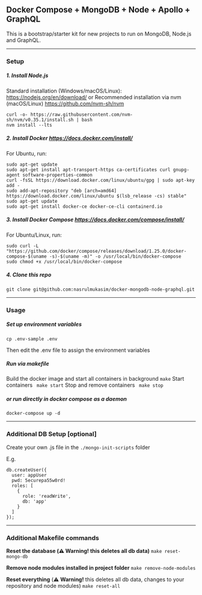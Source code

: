 ## Docker Compose + MongoDB + Node + Apollo + GraphQL
This is a bootstrap/starter kit for new projects to run on MongoDB, Node.js and GraphQL.

---
### Setup 
##### 1. Install Node.js
Standard installation (Windows/macOS/Linux): https://nodejs.org/en/download/
or
Recommended installation via nvm (macOS/Linux) https://github.com/nvm-sh/nvm
  ```
  curl -o- https://raw.githubusercontent.com/nvm-sh/nvm/v0.35.1/install.sh | bash
  nvm install --lts
  ```
     
##### 2. Install Docker https://docs.docker.com/install/
For Ubuntu, run:
```
sudo apt-get update
sudo apt-get install apt-transport-https ca-certificates curl gnupg-agent software-properties-common
curl -fsSL https://download.docker.com/linux/ubuntu/gpg | sudo apt-key add -
sudo add-apt-repository "deb [arch=amd64] https://download.docker.com/linux/ubuntu $(lsb_release -cs) stable"
sudo apt-get update
sudo apt-get install docker-ce docker-ce-cli containerd.io
```

##### 3. Install Docker Compose https://docs.docker.com/compose/install/
For Ubuntu/Linux, run:
```
sudo curl -L "https://github.com/docker/compose/releases/download/1.25.0/docker-compose-$(uname -s)-$(uname -m)" -o /usr/local/bin/docker-compose
sudo chmod +x /usr/local/bin/docker-compose
```

##### 4. Clone this repo
```git clone git@github.com:nasrulmukasim/docker-mongodb-node-graphql.git ```

---
### Usage

##### Set up environment variables
```
cp .env-sample .env
```
Then edit the .env file to assign the environment variables

##### Run via makefile
Build the docker image and start all containers in background
```make```
Start containers
``` make start```
Stop and remove containers
``` make stop```

##### or run directly in docker compose as a daemon
```docker-compose up -d```

---

### Additional DB Setup [optional]

Create your own .js file in the `./mongo-init-scripts` folder

E.g.
```
db.createUser({
  user: appUser
  pwd: 5ecurepa55w0rd!
  roles: [
    {
      role: 'readWrite',
      db: 'app'
    }
  ]
});
```

---
### Additional Makefile commands
**Reset the database (:warning: **Warning!** this deletes all db data)**
```make reset-mongo-db```

**Remove node modules installed in project folder**
```make remove-node-modules```

**Reset everything** (:warning: **Warning!** this deletes all db data, changes to your repository and node modules)
```make reset-all```
